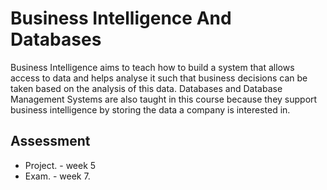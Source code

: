 # Business Intelligence And Databases

Business Intelligence aims to teach
how to build a system that allows access to data and helps analyse it such that business
decisions can be taken based on the analysis of this data. Databases and Database Management Systems are also taught
in this course because they support business intelligence by storing the data a company is interested in.

## Assessment
+ Project. - week 5
+ Exam. - week 7.
